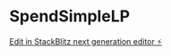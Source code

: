 # SpendSimpleLP

[Edit in StackBlitz next generation editor ⚡️](https://stackblitz.com/~/github.com/MattVOLTA/sb1-xspmkh)
